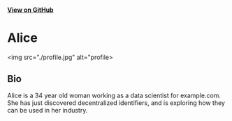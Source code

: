 
#### [View on GitHub](https://github.com/transmute-industries/did.actor)

# Alice

<img src="./profile.jpg" alt="profile>

## Bio

Alice is a 34 year old woman working as a data scientist for example.com. She has just discovered decentralized identifiers, and is exploring how they can be used in her industry.